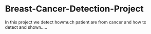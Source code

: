 # Breast-Cancer-Detection-Project
In this project we detect howmuch patient are from cancer and how to detect and shown.....
